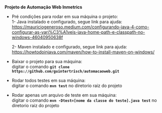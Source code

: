 **Projeto de Automação Web Inmetrics**
- Pré condições para rodar em sua máquina o projeto:\
  1- Java instalado e configurado, segue link para ajuda: https://mauriciogeneroso.medium.com/configurando-java-4-como-configurar-as-vari%C3%A1veis-java-home-path-e-classpath-no-windows-46040950638f

  2- Maven instalado e configurado, segue link para ajuda: https://howtodoinjava.com/maven/how-to-install-maven-on-windows/

- Baixar o projeto para sua máquina:\
  digitar o comando **`git clone https://github.com/guintertrisch/automacaoweb.git`**

- Rodar todos testes em sua máquina:\
  digitar o comando **`mvn test`** no diretorio raiz do projeto

- Rodar apenas um arquivo de teste em sua máquina:\
digitar o comando **`mvn -Dtest=[nome da classe do teste].java test`** no diretorio raiz do projeto   
